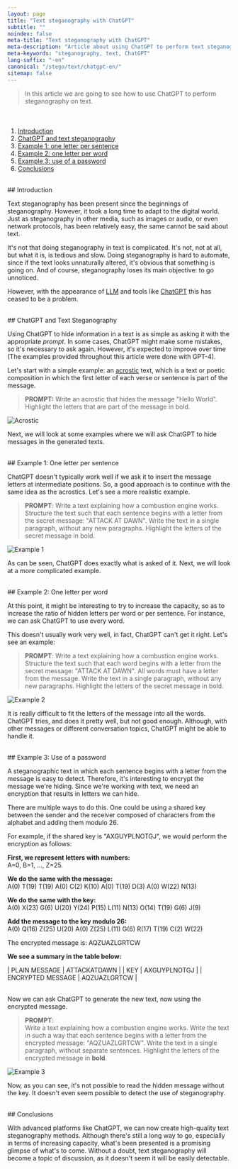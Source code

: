 ```yaml
---
layout: page
title: "Text steganography with ChatGPT"
subtitle: "" 
noindex: false
meta-title: "Text steganography with ChatGPT"
meta-description: "Article about using ChatGPT to perform text steganography"
meta-keywords: "steganography, text, ChatGPT"
lang-suffix: "-en"
canonical: "/stego/text/chatgpt-en/"
sitemap: false
---
```




> In this article we are going to see how to use ChatGPT to perform 
> steganography on text.


<style>
    [id]::before {
        content: '';
        display: block;
        height:      70px;
        margin-top: -70px;
        visibility: hidden;
    }
</style>

<div class='menu' style='margin-top:50px'></div>


1. [Introduction](#introduction)
2. [ChatGPT and text steganography](#chatgpt-and-text-steganography)
3. [Example 1: one letter per sentence](#example-1-one-letter-per-sentence)
4. [Example 2: one letter per word](#example-2-one-letter-per-word)
5. [Example 3: use of a password](#example-3-use-of-a-password)
6. [Conclusions](#conclusions)

<br>
## Introduction

Text steganography has been present since the beginnings of steganography.
However, it took a long time to adapt to the digital world. Just as
steganography in other media, such as images or audio, or even network
protocols, has been relatively easy, the same cannot be said about text.

It's not that doing steganography in text is complicated. It's not, not at all,
but what it is, is tedious and slow. Doing steganography is
hard to automate, since if the text looks unnaturally altered,
it's obvious that something is going on. And of course, steganography loses
its main objective: to go unnoticed.

However, with the appearance of
[LLM](https://en.wikipedia.org/wiki/LLM_(large_language_model))
and tools like [ChatGPT](https://chat.openai.com/) this has ceased
to be a problem.



<br>
## ChatGPT and Text Steganography

Using ChatGPT to hide information in a text is as simple as
asking it with the appropriate *prompt*. In some cases, ChatGPT might make
some mistakes, so it's necessary to ask again. However, it's
expected to improve over time (The examples provided throughout
this article were done with GPT-4).

Let's start with a simple example: an [acrostic](https://en.wikipedia.org/wiki/Acrostic) text, which is a text
or poetic composition in which the first letter of each verse or sentence
is part of the message.

> **PROMPT:** Write an acrostic that hides the message "Hello World".
> Highlight the letters that are part of the message in bold.

![Acrostic](/stego/blog/resources/chatgpt1en.png?style=centerme)

Next, we will look at some examples where we will ask ChatGPT
to hide messages in the generated texts.



<br>
## Example 1: One letter per sentence

ChatGPT doesn't typically work well if we ask it to insert the message letters at intermediate positions. So, a good approach is to continue with the same idea as the acrostics. Let's see a more realistic example.

> **PROMPT**: 
> Write a text explaining how a combustion engine works.
> Structure the text such that each sentence begins with a letter from the secret message: "ATTACK AT DAWN".
> Write the text in a single paragraph, without any new paragraphs.
> Highlight the letters of the secret message in bold.

![Example 1](/stego/blog/resources/chatgpt2en.png?style=centerme)

As can be seen, ChatGPT does exactly what is asked of it. 
Next, we will look at a more complicated example.




<br>
## Example 2: One letter per word

At this point, it might be interesting to try to increase the capacity, so as to increase the ratio of hidden letters per word or per sentence. For instance, we can ask ChatGPT to use every word.

This doesn't usually work very well, in fact, ChatGPT can't get it right.
Let's see an example:


> **PROMPT**: 
> Write a text explaining how a combustion engine works.
> Structure the text such that each word begins with a letter from the secret message: "ATTACK AT DAWN". All words must have a letter from the message.
> Write the text in a single paragraph, without any new paragraphs.
> Highlight the letters of the secret message in bold.

![Example 2](/stego/blog/resources/chatgpt3en.png?style=centerme)

It is really difficult to fit the letters of the message into all the words. ChatGPT tries, and does it pretty well, but not good enough. Although, with other messages or different conversation topics, ChatGPT might be able to handle it.



<br>
## Example 3: Use of a password

A steganographic text in which each sentence begins with a letter from the message is easy to detect. Therefore, it's interesting to encrypt the message we're hiding. Since we're working with text, we need an encryption that results in letters we can hide.

There are multiple ways to do this. One could be using a shared key between the sender and the receiver composed of characters from the alphabet and adding them modulo 26.

For example, if the shared key is "AXGUYPLNOTGJ", we would perform the encryption as follows:

**First, we represent letters with numbers:**  
A=0, B=1, ..., Z=25.

**We do the same with the message:**  
A(0) T(19) T(19) A(0) C(2) K(10) A(0) T(19) D(3) A(0) W(22) N(13)

**We do the same with the key:**  
A(0) X(23) G(6) U(20) Y(24) P(15) L(11) N(13) O(14) T(19) G(6) J(9)

**Add the message to the key modulo 26:**  
A(0) Q(16) Z(25) U(20) A(0) Z(25) L(11) G(6) R(17) T(19) C(2) W(22)

The encrypted message is: AQZUAZLGRTCW

**We see a summary in the table below:**

| PLAIN MESSAGE | ATTACKATDAWN |
| KEY | AXGUYPLNOTGJ |
| ENCRYPTED MESSAGE | AQZUAZLGRTCW |



<br>
Now we can ask ChatGPT to generate the new text, now using the encrypted message.

> **PROMPT**:                                                                                                            
> Write a text explaining how a combustion engine works.
> Write the text in such a way that each sentence begins with a letter from the encrypted message: "AQZUAZLGRTCW".
> Write the text in a single paragraph, without separate sentences.
> Highlight the letters of the encrypted message in **bold**.

![Example 3](/stego/blog/resources/chatgpt4en.png?style=centerme)


Now, as you can see, it's not possible to read the hidden message without the key. 
It doesn't even seem possible to detect the use of steganography.



<br>
## Conclusions

With advanced platforms like ChatGPT, we can now create high-quality text steganography methods. Although there's still a long way to go, especially in terms of increasing capacity, what's been presented is a promising glimpse of what's to come. Without a doubt, text steganography will become a topic of discussion, as it doesn't seem it will be easily detectable.










